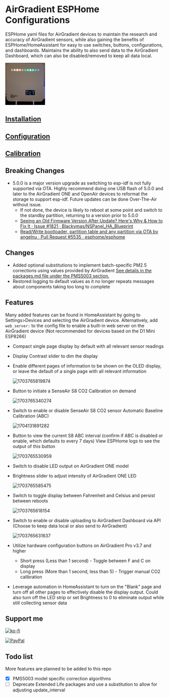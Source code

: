 # AirGradient ESPHome Configurations

ESPHome yaml files for AirGradient devices to maintain the research and accuracy of AirGradient sensors, while also gaining the benefits of ESPHome/HomeAssistant for easy to use switches, buttons, configurations, and dashboards.  Maintains the ability to also send data to the AirGradient Dashboard, which can also be disabled/removed to keep all data local.

<img src="image/README/1715467068556.png" width=25% height=25%>

## [Installation](/installation.md)

## [Configuration](/configuration.md)

## [Calibration](/calibration.md)

## Breaking Changes

* 5.0.0 is a major version upgrade as switching to esp-idf is not fully supported via OTA. Highly recommend doing one USB flash of 5.0.0 and later to the AirGradient ONE and OpenAir devices to reformat the storage to support esp-idf.  Future updates can be done Over-The-Air without issue.
  * If not done, the device is likely to reboot at some point and switch to the standby partition, returning to a version prior to 5.0.0
  * [Seeing an Old Firmware Version After Update? Here&#39;s Why &amp; How to Fix It · Issue #1821 · Blackymas/NSPanel_HA_Blueprint](https://github.com/Blackymas/NSPanel_HA_Blueprint/issues/1821)
  * [Read/Write bootloader, partition table and any partition via OTA by angelnu · Pull Request #5535 · esphome/esphome](https://github.com/esphome/esphome/pull/5535)

## Changes

* Added optional substitutions to implement batch-specific PM2.5 corrections using values provided by AirGradient
  [See details in the packages.md file under the PMS5003 section.](packages.md#sensor_pms5003yaml)
* Restored logging to default values as it no longer repeats messages about components taking too long to complete

## Features

Many added features can be found in HomeAssistant by going to Settings>Devices and selecting the AirGradient device.  Alternatively, add `web_server:` to the config file to enable a built-in web server on the AirGradient device (Not recommended for devices based on the D1 Mini ESP8266)

- Compact single page display by default with all relevant sensor readings
- Display Contrast slider to dim the display
- Enable different pages of information to be shown on the OLED display, or leave the default of a single page with all relevant information

  ![1703765819874](image/README/1703765819874.png)
- Button to initiate a SenseAir S8 CO2 Calibration on demand

  ![1703765340274](image/README/1703765340274.png)
- Switch to enable or disable SenseAir S8 CO2 sensor Automatic Baseline Calibration (ABC)

  ![1704131891282](image/README/1704131891282.png)
- Button to view the current S8 ABC interval (confirm if ABC is disabled or enable, which defaults to every 7 days) View ESPHome logs to see the output of this button

  ![1703765530959](image/README/1703765530959.png)
- Switch to disable LED output on AirGradient ONE model
- Brightness slider to adjust intensity of AirGradient ONE LED

  ![1703765585475](image/README/1703765585475.png)
- Switch to toggle display between Fahrenheit and Celsius and persist between reboots

  ![1703765618154](image/README/1703765618154.png)
- Switch to enable or disable uploading to AirGradient Dashboard via API (Choose to keep data local or also send to AirGradient)

  ![1703765631637](image/README/1703765631637.png)
- Utilize hardware configuration buttons on AirGradient Pro v3.7 and higher

  - Short press (Less than 1 second) - Toggle between F and C on display
  - Long press (More than 1 second, less than 5) - Trigger manual CO2 calibration
- Leverage automation in HomeAssistant to turn on the "Blank" page and turn off all other pages to effectively disable the display output.  Could also turn off the LED strip or set Brightness to 0 to eliminate output while still collecting sensor data

## Support me

[![ko-fi](https://ko-fi.com/img/githubbutton_sm.svg)](https://ko-fi.com/O5O31C8PHG)

[![PayPal](https://img.shields.io/badge/PayPal-00457C?style=for-the-badge&logo=paypal&logoColor=white)](https://paypal.me/mallocarray)

## Todo list

More features are planned to be added to this repo

- [X] PMS5003 model specific correction algorithms
- [ ] Deprecate Extended Life packages and use a substitution to allow for adjusting update_interval
